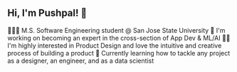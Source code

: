 ## Hi, I'm Pushpal! 🌸

👩🏻‍💻 M.S. Software Engineering student @ San Jose State University
📝 I'm working on becoming an expert in the cross-section of App Dev & ML/AI
🔭🤔 I'm highly interested in Product Design and love the intuitive and creative process of building a product
🌱 Currently learning how to tackle any project as a designer, an engineer, and as a data scientist

